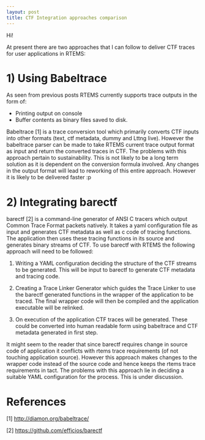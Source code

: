 ```yaml
---
layout: post
title: CTF Integration approaches comparison
---
```


Hi!

At present there are two approaches that I can follow to deliver CTF traces for user applications in RTEMS:

# 1) Using Babeltrace

As seen from previous posts RTEMS currently supports trace outputs in the form of:

- Printing output on console
- Buffer contents as binary files saved to disk.

Babeltrace [1] is a trace conversion tool which primarily converts CTF inputs into other formats (text, ctf metadata, dummy and Lttng live). However the babeltrace parser can be made to take RTEMS current trace output format as input and return the converted traces in CTF. The problems with this approach pertain to sustainability. This is not likely to be a long term solution as it is dependent on the conversion formula involved. Any changes in the output format will lead to reworking of this entire approach. However it is likely to be delivered faster :p

# 2) Integrating barectf

barectf [2] is a command-line generator of ANSI C tracers which output Common Trace Format packets natively. It takes a yaml configuration file as input and generates CTF metadata as well as c code of tracing functions. The application then uses these tracing functions in its source and generates binary streams of CTF. To use barectf with RTEMS the following approach will need to be followed:

1) Writing a YAML configuration deciding the structure of the CTF streams to be generated. This will be input to barectf to generate CTF metadata and tracing code. 

2) Creating a Trace Linker Generator which guides the Trace Linker to use the barectf generated functions in the wrapper of the application to be traced. The final wrapper code will then be compiled and the application executable will be relinked.

3) On execution of the application CTF traces will be generated. These could be converted into human readable form using babeltrace and CTF metadata generated in first step.

It might seem to the reader that since barectf requires change in source code of application it conflicts with rtems trace requirements (of not touching application source). However this approach makes changes to the wrapper code instead of the source code and hence keeps the rtems trace requirements in tact. The problems with this approach lie in deciding a suitable YAML configuration for the process. This is under discussion. 

# References

[1] http://diamon.org/babeltrace/

[2] https://github.com/efficios/barectf








